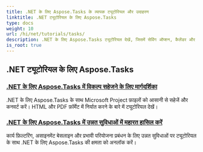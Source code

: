 ```yaml
---
title: .NET के लिए Aspose.Tasks के व्यापक ट्यूटोरियल और उदाहरण
linktitle: .NET ट्यूटोरियल के लिए Aspose.Tasks
type: docs
weight: 10
url: /hi/net/tutorials/tasks/
description: .NET के लिए Aspose.Tasks ट्यूटोरियल देखें, जिसमें सेविंग ऑप्शन, कैलेंडर और शेड्यूलिंग, प्रोजेक्ट मैनेजमेंट और बहुत कुछ शामिल है। अपने प्रोजेक्ट मैनेजमेंट कौशल को बेहतर बनाएँ।
is_root: true
---
```


## .NET ट्यूटोरियल के लिए Aspose.Tasks
### [.NET के लिए Aspose.Tasks में विकल्प सहेजने के लिए मार्गदर्शिका](./guide-to-saving-options/)
.NET के लिए Aspose.Tasks के साथ Microsoft Project फ़ाइलों को आसानी से सहेजें और कनवर्ट करें। HTML और PDF फ़ॉर्मेट में निर्यात करने के बारे में ट्यूटोरियल देखें।
### [.NET के लिए Aspose.Tasks में उन्नत सुविधाओं में महारत हासिल करें](./master-advanced-features/)
कार्य फ़िल्टरिंग, असाइनमेंट बेसलाइन और प्रभावी परियोजना प्रबंधन के लिए उन्नत सुविधाओं पर ट्यूटोरियल के साथ .NET के लिए Aspose.Tasks की क्षमता को अनलॉक करें।